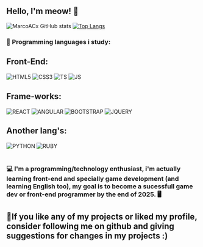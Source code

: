 
## Hello, I'm meow! 👋

![MarcoACx GitHub stats](https://github-readme-stats.vercel.app/api?username=MarcoACx&show_icons=true&theme=github_dark)
[![Top Langs](https://github-readme-stats.vercel.app/api/top-langs/?username=MarcoACx&theme=github_dark&layout=compact)](https://github.com/anuraghazra/github-readme-stats)

### 🤖 Programming languages i study:
<div style="display: inline_block">
 <h2>Front-End:</h2>
 <img align="center" alt="HTML5" src="https://img.shields.io/badge/HTML5-E34F26?style=for-the-badge&logo=html5&logoColor=white"/>
 <img align="center" alt="CSS3" src="https://img.shields.io/badge/CSS3-1572B6?style=for-the-badge&logo=css3&logoColor=white"/>
 <img align="center" alt="TS" src="https://img.shields.io/badge/TypeScript-007ACC?style=for-the-badge&logo=typescript&logoColor=white"/>
 <img align="center" alt="JS" src="https://img.shields.io/badge/JavaScript-323330?style=for-the-badge&logo=javascript&logoColor=F7DF1E"/>
 <br>
 <h2>Frame-works:</h2>
 <img align="center" alt="REACT" src="https://img.shields.io/badge/React-20232A?style=for-the-badge&logo=react&logoColor=61DAFB"/>
 <img align="center" alt="ANGULAR" src="https://img.shields.io/badge/angular-%23DD0031.svg?style=for-the-badge&logo=angular&logoColor=white"/>
 <img align="center" alt="BOOTSTRAP" src="https://img.shields.io/badge/bootstrap-%23563D7C.svg?style=for-the-badge&logo=bootstrap&logoColor=white"/>
 <img align="center" alt="JQUERY" src="https://img.shields.io/badge/jquery-%230769AD.svg?style=for-the-badge&logo=jquery&logoColor=white"/>
 <br>
 <h2>Another lang's:</h2>
 <img align="center" alt="PYTHON" src="https://img.shields.io/badge/Python-14354C?style=for-the-badge&logo=python&logoColor=white"/>
 <img align="center" alt="RUBY" src="https://img.shields.io/badge/ruby-%23CC342D.svg?style=for-the-badge&logo=ruby&logoColor=white"/>
  
</div> <br>

### 💻 I'm a programming/technology enthusiast, i'm actually learning front-end and specially game development (and learning English too), my goal is to become a sucessfull game dev or front-end programmer by the end of 2025. 🖥️
## 🚀If you like any of my projects or liked my profile, consider following me on github and giving suggestions for changes in my projects :)
